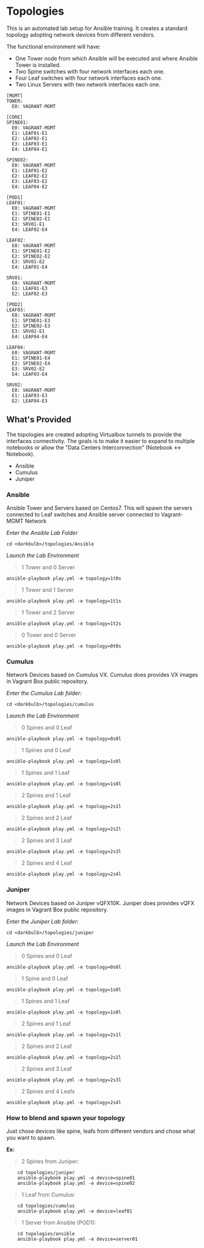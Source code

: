 Topologies
================================

This is an automated lab setup for Ansible training. It creates a standard topology adopting network devices from different vendors.

The functional environment will have:

* One Tower node from which Ansible will be executed and where Ansible Tower is installed.
* Two Spine switches with four network interfaces each one.
* Four Leaf switches with four network interfaces each one.
* Two Linux Servers with two network interfaces each one.

```
[MGMT]
TOWER:
  E0: VAGRANT-MGMT

[CORE]
SPINE01:
  E0: VAGRANT-MGMT
  E1: LEAF01-E1
  E2: LEAF02-E1
  E3: LEAF03-E1
  E4: LEAF04-E1

SPINE02:
  E0: VAGRANT-MGMT
  E1: LEAF01-E2
  E2: LEAF02-E2
  E3: LEAF03-E2
  E4: LEAF04-E2

[POD1]
LEAF01:
  E0: VAGRANT-MGMT
  E1: SPINE01-E1
  E2: SPINE02-E1
  E3: SRV01-E1
  E4: LEAF02-E4

LEAF02:
  E0: VAGRANT-MGMT
  E1: SPINE01-E2
  E2: SPINE02-E2
  E3: SRV01-E2
  E4: LEAF01-E4

SRV01:
  E0: VAGRANT-MGMT
  E1: LEAF01-E3
  E2: LEAF02-E3

[POD2]
LEAF03:
  E0: VAGRANT-MGMT
  E1: SPINE01-E3
  E2: SPINE02-E3
  E3: SRV02-E1
  E4: LEAF04-E4

LEAF04:
  E0: VAGRANT-MGMT
  E1: SPINE01-E4
  E2: SPINE02-E4
  E3: SRV02-E2
  E4: LEAF03-E4

SRV02:
  E0: VAGRANT-MGMT
  E1: LEAF03-E3
  E2: LEAF04-E3

```

## What's Provided

The topologies are created adopting Virtualbox tunnels to provide the interfaces connectivity.
The goals is to make it easier to expand to multiple notebooks or allow the "Data Centers Interconnection" (Notebook <-> Notebook).

* Ansible
* Cumulus
* Juniper

### Ansible

Ansible Tower and Servers based on Centos7.
This will spawn the servers connected to Leaf switches and Ansible server connected to Vagrant-MGMT Network

*Enter the Ansible Lab Folder*

```
cd <darkbulb>/topologies/Ansible
```

*Launch the Lab Environment*

>1 Tower and 0 Server
```
ansible-playbook play.yml -e topology=1t0s
```
>1 Tower and 1 Server
```
ansible-playbook play.yml -e topology=1t1s
```
>1 Tower and 2 Server
```
ansible-playbook play.yml -e topology=1t2s
```
>0 Tower and 0 Server
```
ansible-playbook play.yml -e topology=0t0s
```

### Cumulus

Network Devices based on Cumulus VX.
Cumulus does provides VX images in Vagrant Box public repository.

*Enter the Cumulus Lab folder:*

```
cd <darkbulb>/topologies/cumulus
```

*Launch the Lab Environment*

>0 Spines and 0 Leaf
```
ansible-playbook play.yml -e topology=0s0l
```
>1 Spines and 0 Leaf
```
ansible-playbook play.yml -e topology=1s0l
```
>1 Spines and 1 Leaf
```
ansible-playbook play.yml -e topology=1s0l
```
>2 Spines and 1 Leaf
```
ansible-playbook play.yml -e topology=2s1l
```
>2 Spines and 2 Leaf
```
ansible-playbook play.yml -e topology=2s2l
```
>2 Spines and 3 Leaf
```
ansible-playbook play.yml -e topology=2s3l
```
>2 Spines and 4 Leaf
```
ansible-playbook play.yml -e topology=2s4l
```

### Juniper
Network Devices based on Juniper vQFX10K.
Juniper does provides vQFX images in Vagrant Box public repository.

*Enter the Juniper Lab folder:*

```
cd <darkbulb>/topologies/juniper
```

*Launch the Lab Environment*

>0 Spines and 0 Leaf
```
ansible-playbook play.yml -e topology=0s0l
```
>1 Spine and 0 Leaf
```
ansible-playbook play.yml -e topology=1s0l
```
>1 Spines and 1 Leaf
```
ansible-playbook play.yml -e topology=1s0l
```
>2 Spines and 1 Leaf
```
ansible-playbook play.yml -e topology=2s1l
```
>2 Spines and 2 Leaf
```
ansible-playbook play.yml -e topology=2s2l
```
>2 Spines and 3 Leaf
```
ansible-playbook play.yml -e topology=2s3l
```
>2 Spines and 4 Leafs
```
ansible-playbook play.yml -e topology=2s4l
```

### How to blend and spawn your topology

Just chose devices like spine, leafs from different vendors and chose what you want to spawn.

**Ex:**

>2 Spines from Juniper:
```
    cd topologies/juniper
    ansible-playbook play.yml -e device=spine01
    ansible-playbook play.yml -e device=spine02
```
>1 Leaf from Cumulus:
```
    cd topologies/cumulus
    ansible-playbook play.yml -e device=leaf01
```
>1 Server from Ansible (POD1):
```
    cd topologies/ansible
    ansible-playbook play.yml -e device=server01
```
